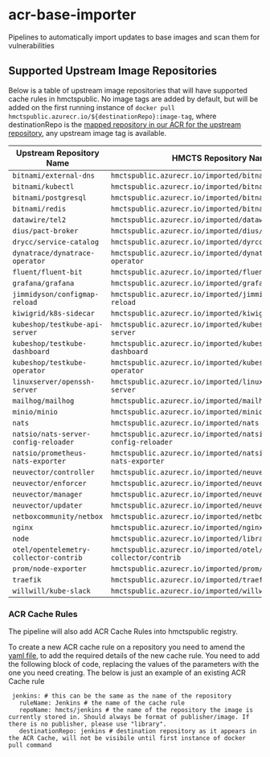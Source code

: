# acr-base-importer
Pipelines to automatically import updates to base images and scan them for vulnerabilities
## Supported Upstream Image Repositories

Below is a table of upstream image repositories that will have supported cache rules in hmctspublic. No image tags are added by default, but will be added on the first running instance of `docker pull hmctspublic.azurecr.io/${destinationRepo}:image-tag`, where destinationRepo is the [mapped repository in our ACR for the upstream repository](acr-respositories.yaml), any upstream image tag is available.


| **Upstream Repository Name**  | **HMCTS Repository Name** |
| -------- | ------- |
| `bitnami/external-dns`               | `hmctspublic.azurecr.io/imported/bitnami/external-dns`    |
| `bitnami/kubectl`                    | `hmctspublic.azurecr.io/imported/bitnami/kubectl`         |
| `bitnami/postgresql`                 | `hmctspublic.azurecr.io/imported/bitnami/postgresql`      |
| `bitnami/redis`                      | `hmctspublic.azurecr.io/imported/bitnami/redis`           |
| `datawire/tel2`                      | `hmctspublic.azurecr.io/imported/datawire/tel2`           |
| `dius/pact-broker`                   | `hmctspublic.azurecr.io/imported/dius/pact-broker`        |
| `drycc/service-catalog`              | `hmctspublic.azurecr.io/imported/dyrcc/service-catalog`   |
| `dynatrace/dynatrace-operator`       | `hmctspublic.azurecr.io/imported/dynatrace/dynatrace-operator` |
| `fluent/fluent-bit`                  | `hmctspublic.azurecr.io/imported/fluent/fluent-bit`       |
| `grafana/grafana`                    | `hmctspublic.azurecr.io/imported/grafana`                 |
| `jimmidyson/configmap-reload`        | `hmctspublic.azurecr.io/imported/jimmidyson/configmap-reload` |
| `kiwigrid/k8s-sidecar`               | `hmctspublic.azurecr.io/imported/kiwigrid/k8s-sidecar`    |
| `kubeshop/testkube-api-server`       | `hmctspublic.azurecr.io/imported/kubeshop/testkube-api-server` |
| `kubeshop/testkube-dashboard`        | `hmctspublic.azurecr.io/imported/kubeshop/testkube-dashboard` |
| `kubeshop/testkube-operator`         | `hmctspublic.azurecr.io/imported/kubeshop/testkube-operator`|
| `linuxserver/openssh-server`         | `hmctspublic.azurecr.io/imported/linuxserver/openssh-server` | 
| `mailhog/mailhog`                    | `hmctspublic.azurecr.io/imported/mailhog/mailhog`          |
| `minio/minio`                        | `hmctspublic.azurecr.io/imported/minio/minio`              |
| `nats`                               | `hmctspublic.azurecr.io/imported/nats`                   |
| `natsio/nats-server-config-reloader` | `hmctspublic.azurecr.io/imported/natsi/nats-server-config-reloader` |
| `natsio/prometheus-nats-exporter`    | `hmctspublic.azurecr.io/imported/natsio/prometheus-nats-exporter` |
| `neuvector/controller`               | `hmctspublic.azurecr.io/imported/neuvector/controller`    |
| `neuvector/enforcer`                 | `hmctspublic.azurecr.io/imported/neuvector/enforcer`      |
| `neuvector/manager`                  | `hmctspublic.azurecr.io/imported/neuvector/manager`       |
| `neuvector/updater`                  | `hmctspublic.azurecr.io/imported/neuvector/updater`       |
| `netboxcommunity/netbox`             | `hmctspublic.azurecr.io/imported/netboxcommunity/netbox`  |
| `nginx`                              | `hmctspublic.azurecr.io/imported/nginx`                   |
| `node`                               | `hmctspublic.azurecr.io/imported/library/node`            |
| `otel/opentelemetry-collector-contrib` | `hmctspublic.azurecr.io/imported/otel/opentelemetry-collector/contrib` |
| `prom/node-exporter`                 | `hmctspublic.azurecr.io/imported/prom/node-exporter`       |
| `traefik`                            | `hmctspublic.azurecr.io/imported/traefik`                 |
| `willwill/kube-slack`                | `hmctspublic.azurecr.io/imported/willwill/kube-slack`     |

### ACR Cache Rules
The pipeline will also add ACR Cache Rules into hmctspublic registry.

To create a new ACR cache rule on a repository you need to amend the [yaml file](acr-repositories.yaml), to add the required details of the new cache rule. You need to add the following block of code, replacing the values of the parameters with the one you need creating. The below is just an example of an existing ACR Cache rule
 
 ```
  jenkins: # this can be the same as the name of the repository
    ruleName: Jenkins # the name of the cache rule
    repoName: hmcts/jenkins # the name of the repository the image is currently stored in. Should always be format of publisher/image. If there is no publisher, please use "library".
    destinationRepo: jenkins # destination repository as it appears in the ACR Cache, will not be visibile until first instance of docker pull command
 ```